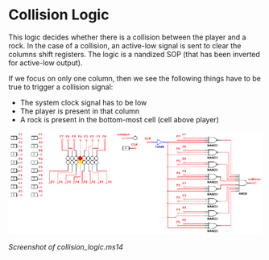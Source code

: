 # Collision Logic

This logic decides whether there is a collision between the player and a rock. In the case of a collision, an active-low signal is sent to clear the columns shift registers. The logic is a nandized SOP (that has been inverted for active-low output).

If we focus on only one column, then we see the following things have to be true to trigger a collision signal:
* The system clock signal has to be low
* The player is present in that column
* A rock is present in the bottom-most cell (cell above player)

![Collision Logic Schematic](schematic.png)

_Screenshot of collision_logic.ms14_
